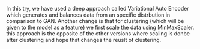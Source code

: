 In this try, we have used a deep approach called Variational Auto Encoder which generates and balances data from an specific distrbution in comparison to GAN. Another change is that for clustering (which will be given to the model as a feature) we first 
scale the data using MinMaxScaler. this approach is the opposite of the other versions where scaling is donbe after clustering and hope that changes the reuslt of clustering. 
